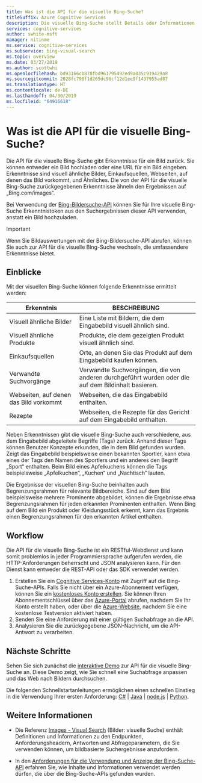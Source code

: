 ```yaml
---
title: Was ist die API für die visuelle Bing-Suche?
titleSuffix: Azure Cognitive Services
description: Die visuelle Bing-Suche stellt Details oder Informationen zu einem Bild bereit, wie z. B. ähnliche Bilder oder Einkaufsquellen.
services: cognitive-services
author: swhite-msft
manager: nitinme
ms.service: cognitive-services
ms.subservice: bing-visual-search
ms.topic: overview
ms.date: 03/27/2019
ms.author: scottwhi
ms.openlocfilehash: bd93166cb878fbd961795492ed9a035c919429a8
ms.sourcegitcommit: 2028fc790f1d265dc96cf12d1ee9f1437955ad87
ms.translationtype: HT
ms.contentlocale: de-DE
ms.lasthandoff: 04/30/2019
ms.locfileid: "64916618"
---
```

# <a name="what-is-the-bing-visual-search-api"></a>Was ist die API für die visuelle Bing-Suche?

Die API für die visuelle Bing-Suche gibt Erkenntnisse für ein Bild zurück. Sie können entweder ein Bild hochladen oder eine URL für ein Bild eingeben. Erkenntnisse sind visuell ähnliche Bilder, Einkaufsquellen, Webseiten, auf denen das Bild vorkommt, und Ähnliches. Die von der API für die visuelle Bing-Suche zurückgegebenen Erkenntnisse ähneln den Ergebnissen auf „Bing.com/images“.

Bei Verwendung der [Bing-Bildersuche-API](../bing-image-search/overview.md) können Sie für Ihre visuelle Bing-Suche Erkenntnistoken aus den Suchergebnissen dieser API verwenden, anstatt ein Bild hochzuladen.

> [!IMPORTANT]
> Wenn Sie Bildauswertungen mit der Bing-Bildersuche-API abrufen, können Sie auch zur API für die visuelle Bing-Suche wechseln, die umfassendere Erkenntnisse bietet.

## <a name="insights"></a>Einblicke

Mit der visuellen Bing-Suche können folgende Erkenntnisse ermittelt werden:

| Erkenntnis                              | BESCHREIBUNG |
|--------------------------------------|-------------|
| Visuell ähnliche Bilder              | Eine Liste mit Bildern, die dem Eingabebild visuell ähnlich sind. |
| Visuell ähnliche Produkte            | Produkte, die dem gezeigten Produkt visuell ähnlich sind.            |
| Einkaufsquellen                     | Orte, an denen Sie das Produkt auf dem Eingabebild kaufen können.            |
| Verwandte Suchvorgänge                     | Verwandte Suchvorgängen, die von anderen durchgeführt wurden oder die auf dem Bildinhalt basieren.            |
| Webseiten, auf denen das Bild vorkommt     | Webseiten, die das Eingabebild enthalten.            |
| Rezepte                              | Webseiten, die Rezepte für das Gericht auf dem Eingabebild enthalten.            |

Neben Erkenntnissen gibt die visuelle Bing-Suche auch verschiedene, aus dem Eingabebild abgeleitete Begriffe (Tags) zurück. Anhand dieser Tags können Benutzer Konzepte erkunden, die in dem Bild gefunden wurden. Zeigt das Eingabebild beispielsweise einen bekannten Sportler, kann etwa eines der Tags den Namen des Sportlers und ein anderes den Begriff „Sport“ enthalten. Beim Bild eines Apfelkuchens können die Tags beispielsweise „Apfelkuchen“, „Kuchen“ und „Nachtisch“ lauten.

Die Ergebnisse der visuellen Bing-Suche beinhalten auch Begrenzungsrahmen für relevante Bildbereiche. Sind auf dem Bild beispielsweise mehrere Prominente abgebildet, können die Ergebnisse etwa Begrenzungsrahmen für jeden erkannten Prominenten enthalten. Wenn Bing auf dem Bild ein Produkt oder Kleidungsstück erkennt, kann das Ergebnis einen Begrenzungsrahmen für den erkannten Artikel enthalten.

## <a name="workflow"></a>Workflow

Die API für die visuelle Bing-Suche ist ein RESTful-Webdienst und kann somit problemlos in jeder Programmiersprache aufgerufen werden, die HTTP-Anforderungen beherrscht und JSON analysieren kann. Für den Dienst kann entweder die REST-API oder das SDK verwendet werden.

1. Erstellen Sie ein [Cognitive Services-Konto](https://docs.microsoft.com/azure/cognitive-services/cognitive-services-apis-create-account) mit Zugriff auf die Bing-Suche-APIs. Falls Sie nicht über ein Azure-Abonnement verfügen, können Sie ein [kostenloses Konto erstellen](https://azure.microsoft.com/free/). Sie können Ihren Abonnementschlüssel über das [Azure-Portal](https://docs.microsoft.com/azure/cognitive-services/cognitive-services-apis-create-account#access-your-resource) abrufen, nachdem Sie Ihr Konto erstellt haben, oder über die [Azure-Website](https://azure.microsoft.com/try/cognitive-services/my-apis), nachdem Sie eine kostenlose Testversion aktiviert haben.
2. Senden Sie eine Anforderung mit einer gültigen Suchabfrage an die API.
3. Analysieren Sie die zurückgegebene JSON-Nachricht, um die API-Antwort zu verarbeiten.

## <a name="next-steps"></a>Nächste Schritte

Sehen Sie sich zunächst die [interaktive Demo](https://azure.microsoft.com/services/cognitive-services/bing-visual-search/) zur API für die visuelle Bing-Suche an.
Diese Demo zeigt, wie Sie schnell eine Suchabfrage anpassen und das Web nach Bildern durchsuchen.

Die folgenden Schnellstartanleitungen ermöglichen einen schnellen Einstieg in die Verwendung Ihrer ersten Anforderung: [C#](quickstarts/csharp.md) | [Java](quickstarts/java.md) | [node.js](quickstarts/nodejs.md) | [Python](quickstarts/python.md).

## <a name="see-also"></a>Weitere Informationen

* Die Referenz [Images - Visual Search](https://docs.microsoft.com/rest/api/cognitiveservices/bingvisualsearch/images/visualsearch) (Bilder: visuelle Suche) enthält Definitionen und Informationen zu den Endpunkten, Anforderungsheadern, Antworten und Abfrageparametern, die Sie verwenden können, um bildbasierte Suchergebnisse anzufordern.

* In den [Anforderungen für die Verwendung und Anzeige der Bing-Suche-API](../bing-web-search/use-display-requirements.md) erfahren Sie, wie Inhalte und Informationen verwendet werden dürfen, die über die Bing-Suche-APIs gefunden wurden.
